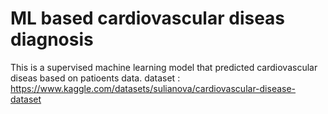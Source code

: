 # ML based cardiovascular diseas diagnosis
This is a supervised machine learning model that predicted cardiovascular diseas based on patioents data.
dataset : https://www.kaggle.com/datasets/sulianova/cardiovascular-disease-dataset
